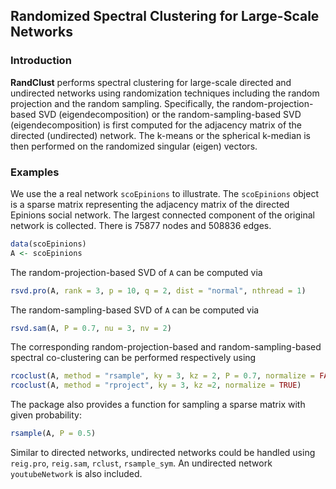 ## Randomized Spectral Clustering for Large-Scale Networks
### Introduction

**RandClust** performs spectral clustering for large-scale directed and undirected networks using
randomization techniques including the random projection and the random sampling. Specifically, the
random-projection-based SVD (eigendecomposition) or the random-sampling-based SVD (eigendecomposition) is first computed for the 
adjacency matrix of the directed (undirected) network. The k-means or the spherical k-median is 
then performed on the randomized singular (eigen) vectors. 

### Examples

We use the a real network `scoEpinions` to illustrate. The `scoEpinions` object is a sparse matrix 
representing the adjacency matrix of the directed Epinions social network. The largest connected 
component of the original network is collected. There is 75877 nodes and 508836 edges.

```r
data(scoEpinions)
A <- scoEpinions 
```

The random-projection-based SVD of `A` can be computed via

```r
rsvd.pro(A, rank = 3, p = 10, q = 2, dist = "normal", nthread = 1)
```

The random-sampling-based SVD of `A` can be computed via

```r
rsvd.sam(A, P = 0.7, nu = 3, nv = 2)
```

The corresponding random-projection-based and random-sampling-based spectral co-clustering can be
performed respectively using 

```r
rcoclust(A, method = "rsample", ky = 3, kz = 2, P = 0.7, normalize = FALSE)
rcoclust(A, method = "rproject", ky = 3, kz =2, normalize = TRUE)
```

The package also provides a function for sampling a sparse matrix with given probability:

```r
rsample(A, P = 0.5)
```

Similar to directed networks, undirected networks could be handled using `reig.pro`,  `reig.sam`,
`rclust`, `rsample_sym`. An undirected network `youtubeNetwork` is also included. 















